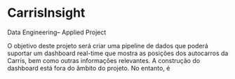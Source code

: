 # CarrisInsight
Data Engineering– Applied Project

 O objetivo deste projeto será criar uma pipeline de dados que poderá suportar
 um dashboard real-time que mostra as posições dos autocarros da Carris, bem
 como outras informações relevantes.
 A construção do dashboard está fora do âmbito do projeto. No entanto, é
